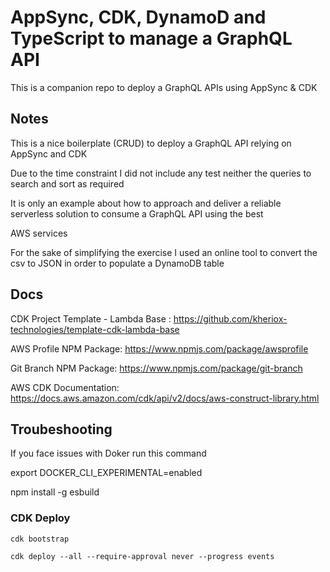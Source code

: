 # AppSync, CDK, DynamoD and TypeScript to manage a GraphQL API

This is a companion repo to deploy a GraphQL APIs using AppSync & CDK

## Notes

This is a nice boilerplate (CRUD) to deploy a GraphQL API relying on AppSync and CDK

Due to the time constraint I did not include any test neither the queries to search and sort as required

It is only an example about how to approach and deliver a reliable serverless solution to consume a GraphQL API using the best 

AWS services

For the sake of simplifying the exercise I used an online tool to convert the csv to JSON in order to populate a DynamoDB table

## Docs

CDK Project Template - Lambda Base : https://github.com/kheriox-technologies/template-cdk-lambda-base

AWS Profile NPM Package: https://www.npmjs.com/package/awsprofile

Git Branch NPM Package: https://www.npmjs.com/package/git-branch

AWS CDK Documentation: https://docs.aws.amazon.com/cdk/api/v2/docs/aws-construct-library.html

## Troubeshooting

If you face issues with Doker run this command

export DOCKER_CLI_EXPERIMENTAL=enabled

npm install -g esbuild

### CDK Deploy

```
cdk bootstrap

cdk deploy --all --require-approval never --progress events
```
